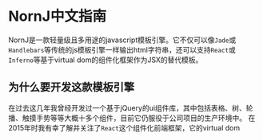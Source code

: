 # NornJ中文指南
NornJ是一款轻量级且多用途的javascript模板引擎。它不仅可以像`Jade`或`Handlebars`等传统的js模板引擎一样输出html字符串，还可以支持`React`或`Inferno`等基于virtual dom的组件化框架作为JSX的替代模板。

## 为什么要开发这款模板引擎
在过去这几年我曾经开发过一个基于jQuery的ui组件库，其中包括表格、树、轮播、触摸手势等等大概十多个组件，目前它仍服役于公司项目的生产环境中。
在2015年时我有幸了解并关注了`React`这个组件化前端框架，它的virtual dom
